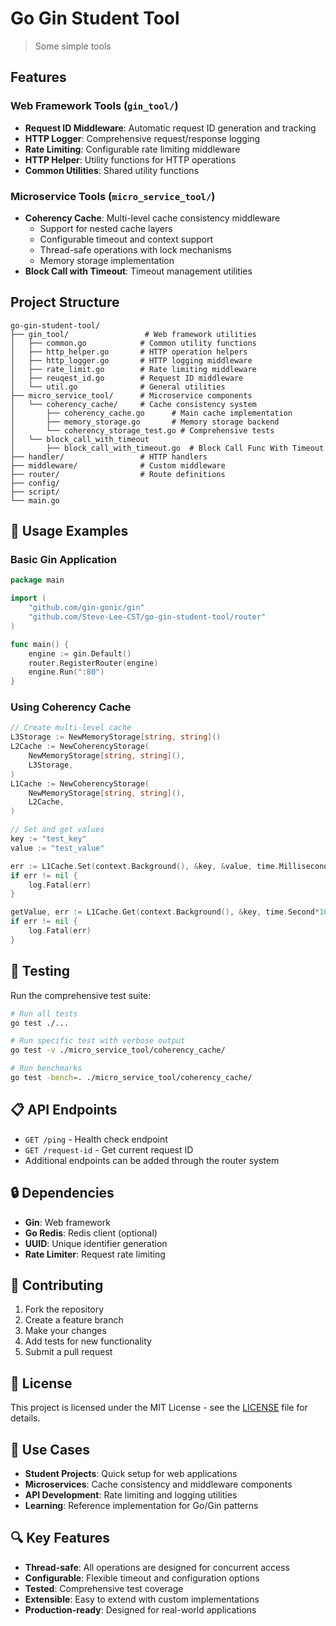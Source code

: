# Go Gin Student Tool

> Some simple tools

## Features

### Web Framework Tools (`gin_tool/`)
- **Request ID Middleware**: Automatic request ID generation and tracking
- **HTTP Logger**: Comprehensive request/response logging
- **Rate Limiting**: Configurable rate limiting middleware
- **HTTP Helper**: Utility functions for HTTP operations
- **Common Utilities**: Shared utility functions

### Microservice Tools (`micro_service_tool/`)
- **Coherency Cache**: Multi-level cache consistency middleware
  - Support for nested cache layers
  - Configurable timeout and context support
  - Thread-safe operations with lock mechanisms
  - Memory storage implementation
- **Block Call with Timeout**: Timeout management utilities

## Project Structure

```
go-gin-student-tool/
├── gin_tool/                 # Web framework utilities
│   ├── common.go            # Common utility functions
│   ├── http_helper.go       # HTTP operation helpers
│   ├── http_logger.go       # HTTP logging middleware
│   ├── rate_limit.go        # Rate limiting middleware
│   ├── reuqest_id.go        # Request ID middleware
│   └── util.go              # General utilities
├── micro_service_tool/      # Microservice components
│   └── coherency_cache/     # Cache consistency system
│       ├── coherency_cache.go      # Main cache implementation
│       ├── memory_storage.go       # Memory storage backend
│       └── coherency_storage_test.go # Comprehensive tests
│   └── block_call_with_timeout
│       ├── block_call_with_timeout.go  # Block Call Func With Timeout
├── handler/                 # HTTP handlers
├── middleware/              # Custom middleware
├── router/                  # Route definitions
├── config/   
├── script/  
└── main.go 
```

## 🔧 Usage Examples

### Basic Gin Application
```go
package main

import (
    "github.com/gin-gonic/gin"
    "github.com/Steve-Lee-CST/go-gin-student-tool/router"
)

func main() {
    engine := gin.Default()
    router.RegisterRouter(engine)
    engine.Run(":80")
}
```

### Using Coherency Cache
```go
// Create multi-level cache
L3Storage := NewMemoryStorage[string, string]()
L2Cache := NewCoherencyStorage(
    NewMemoryStorage[string, string](),
    L3Storage,
)
L1Cache := NewCoherencyStorage(
    NewMemoryStorage[string, string](),
    L2Cache,
)

// Set and get values
key := "test_key"
value := "test_value"

err := L1Cache.Set(context.Background(), &key, &value, time.Millisecond*100)
if err != nil {
    log.Fatal(err)
}

getValue, err := L1Cache.Get(context.Background(), &key, time.Second*10)
if err != nil {
    log.Fatal(err)
}
```

## 🧪 Testing

Run the comprehensive test suite:

```bash
# Run all tests
go test ./...

# Run specific test with verbose output
go test -v ./micro_service_tool/coherency_cache/

# Run benchmarks
go test -bench=. ./micro_service_tool/coherency_cache/
```

## 📋 API Endpoints

- `GET /ping` - Health check endpoint
- `GET /request-id` - Get current request ID
- Additional endpoints can be added through the router system

## 🔒 Dependencies

- **Gin**: Web framework
- **Go Redis**: Redis client (optional)
- **UUID**: Unique identifier generation
- **Rate Limiter**: Request rate limiting

## 🤝 Contributing

1. Fork the repository
2. Create a feature branch
3. Make your changes
4. Add tests for new functionality
5. Submit a pull request

## 📄 License

This project is licensed under the MIT License - see the [LICENSE](LICENSE) file for details.

## 🎯 Use Cases

- **Student Projects**: Quick setup for web applications
- **Microservices**: Cache consistency and middleware components
- **API Development**: Rate limiting and logging utilities
- **Learning**: Reference implementation for Go/Gin patterns

## 🔍 Key Features

- **Thread-safe**: All operations are designed for concurrent access
- **Configurable**: Flexible timeout and configuration options
- **Tested**: Comprehensive test coverage
- **Extensible**: Easy to extend with custom implementations
- **Production-ready**: Designed for real-world applications